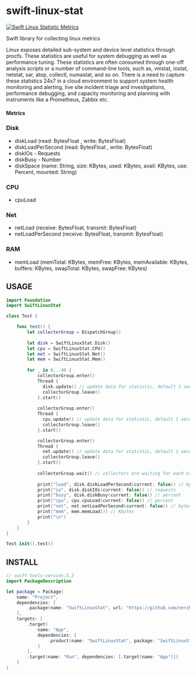 # swift-linux-stat


[![Swift Linux Statistic Metrics](https://img.shields.io/badge/Swift-Linux-orange)](https://swift.org/server/)

Swift library for collecting linux metrics 

Linux exposes detailed sub-system and device level statistics through procfs. These statistics are useful for system debugging as well as performance tuning. These statistics are often consumed through one-off analysis scripts or a number of command-line tools, such as, vmstat, iostat, netstat, sar, atop, collectl, numastat, and so on. There is a need to capture these statistics 24x7 in a cloud environment to support system health monitoring and alerting, live site incident triage and investigations, performance debugging, and capacity monitoring and planning with instruments like a Prometheus, Zabbix etc.


#### Metrics


### Disk
- diskLoad (read: BytesFloat , write: BytesFloat) 
- diskLoadPerSecond (read: BytesFloat , write: BytesFloat)
- diskIOs - Requests 
- diskBusy - Number
- diskSpace (name: String, size: KBytes, used: KBytes, avail: KBytes, use: Percent, mounted: String)


### CPU
- cpuLoad


### Net
- netLoad (receive: BytesFloat, transmit: BytesFloat)
- netLoadPerSecond (receive: BytesFloat, transmit: BytesFloat)


### RAM
- memLoad (memTotal: KBytes, memFree: KBytes, memAvailable: KBytes, buffers: KBytes, swapTotal: KBytes, swapFree: KBytes)


## USAGE


```swift
import Foundation
import SwiftLinuxStat

class Test {

    func test() {
        let collectorGroup = DispatchGroup()
        
        let disk = SwiftLinuxStat.Disk()
        let cpu = SwiftLinuxStat.CPU()
        let net = SwiftLinuxStat.Net()
        let mem = SwiftLinuxStat.Mem()
        
        for _ in 0...40 {
            collectorGroup.enter()
            Thread {
              disk.update() // update data for statistic, default 1 second
              collectorGroup.leave()
            }.start()
            
            collectorGroup.enter()
            Thread {
              cpu.update() // update data for statistic, default 1 second
              collectorGroup.leave()
            }.start()

            collectorGroup.enter()
            Thread {
              net.update() // update data for statistic, default 1 second
              collectorGroup.leave()
            }.start()
            
            collectorGroup.wait() // collectors are waiting for each other
            
            print("load", disk.diskLoadPerSecond(current: false)) // bytes
            print("io", disk.diskIOs(current: false)) // requests
            print("busy", disk.diskBusy(current: false)) // percent
            print("cpu", cpu.cpuLoad(current: false)) // percent
            print("net", net.netLoadPerSecond(current: false)) // bytes 
            print("mem", mem.memLoad()) // Kbytes
            print("\n")
        }
    }
}

Test.init().test()

```

## INSTALL

```swift
// swift-tools-version:5.2
import PackageDescription

let package = Package(
    name: "Project",
    dependencies: [
        .package(name: "SwiftLinuxStat", url: "https://github.com/nerzh/SwiftLinuxStat.git", .upToNextMajor(from: "0.3.1")),
    ],
    targets: [
        .target(
            name: "App",
            dependencies: [
                .product(name: "SwiftLinuxStat", package: "SwiftLinuxStat"),
            ]
        ),
        .target(name: "Run", dependencies: [.target(name: "App")])
    ]
)
```
